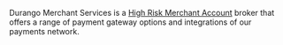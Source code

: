 Durango Merchant Services is a <a href="https://durangomerchantservices.com">High Risk Merchant Account</a> broker that offers a range of payment gateway options and integrations of our payments network. 

